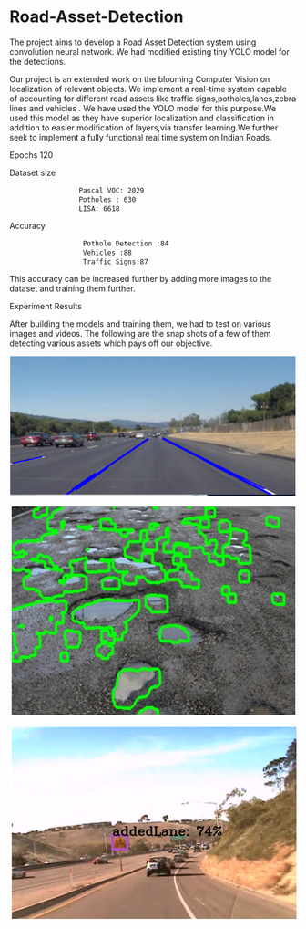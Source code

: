 # Road-Asset-Detection
The project aims to develop a Road Asset Detection system using convolution neural network. We had modified existing tiny YOLO model for the detections.

Our project is an extended work on the blooming Computer Vision on  localization of relevant objects. We implement a real-time system capable of accounting for different road assets like traffic signs,potholes,lanes,zebra lines and vehicles . We have used the YOLO model for this purpose.We used this model as they have superior localization and classification in addition to easier modification of layers,via transfer learning.We further seek to implement a fully functional real time system on Indian Roads.

Epochs	             120

Dataset size	       
                     
                     Pascal VOC: 2029
                     Potholes : 630                     
                     LISA: 6618

Accuracy	           

                      Pothole Detection :84
                      Vehicles :88
                      Traffic Signs:87
                      
This accuracy can be increased further by adding more images to the dataset and training them further.

Experiment Results

After building the models and training them, we had to test on various images and videos. The following are the snap shots of a few of them detecting various assets which pays off our objective.

![](https://github.com/Nandu960/Road-Asset-Detection/blob/master/images/lane_det.PNG)

![Image description](https://github.com/Nandu960/Road-Asset-Detection/blob/master/images/pothole.PNG)

![Image description](https://github.com/Nandu960/Road-Asset-Detection/blob/master/images/traffic%20sign.PNG)

